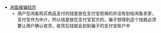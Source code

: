 - [闲鱼被骗经历](https://zhuanlan.zhihu.com/p/625230704)
	- 用户在闲鱼购买商品支付的钱是放在支付宝担保的并没有划给闲鱼卖家，支付宝作为中介，所以钱是放在支付宝官方的，骗子想得到这个钱就必须要让用户确认收货，收货后钱就会划到骗子的支付宝账户中